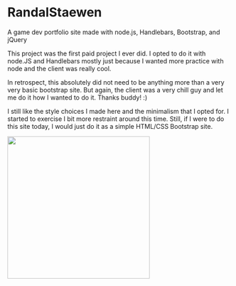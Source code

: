 # RandalStaewen
A game dev portfolio site made with node.js, Handlebars, Bootstrap, and jQuery

This project was the first paid project I ever did. I opted to do it with node.JS and Handlebars mostly just because I wanted more practice with node and the client was really cool.

In retrospect, this absolutely did not need to be anything more than a very very basic bootstrap site. But again, the client was a very chill guy and let me do it how I wanted to do it. Thanks buddy! :)

I still like the style choices I made here and the minimalism that I opted for. I started to exercise I bit more restraint around this time. Still, if I were to do this site today, I would just do it as a simple HTML/CSS Bootstrap site. 

<img src="https://github.com/nedralovesme/RandalStaewen/blob/master/public/img/rstaewen.gif" height="320">
